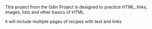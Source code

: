 This project from the Odin Project is designed to practice HTML, links, images, lists and other basics of HTML

it will include multiple pages of recipes with text and links
